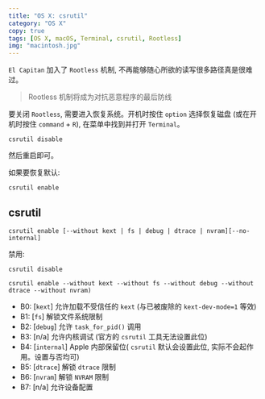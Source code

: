 ```yaml
---
title: "OS X: csrutil"
category: "OS X"
copy: true
tags: [OS X, macOS, Terminal, csrutil, Rootless]
img: "macintosh.jpg"
---
```

`El Capitan` 加入了 `Rootless` 机制, 不再能够随心所欲的读写很多路径真是很难过。

> Rootless 机制将成为对抗恶意程序的最后防线

要关闭 `Rootless`, 需要进入恢复系统。开机时按住 `option` 选择恢复磁盘 (或在开机时按住 `command` + `R`), 在菜单中找到并打开 `Terminal`。

```console
csrutil disable
```

然后重启即可。

如果要恢复默认:

```console
csrutil enable
```

## csrutil

```console
csrutil enable [--without kext | fs | debug | dtrace | nvram][--no-internal]
```

禁用:

```console
csrutil disable
```

```console
csrutil enable --without kext --without fs --without debug --without dtrace --without nvram)
```

* B0: [`kext`] 允许加载不受信任的 `kext` (与已被废除的 `kext-dev-mode=1` 等效)
* B1: [`fs`] 解锁文件系统限制
* B2: [`debug`] 允许 `task_for_pid()` 调用
* B3: [n/a] 允许内核调试 (官方的 `csrutil` 工具无法设置此位)
* B4: [`internal`] Apple 内部保留位( `csrutil` 默认会设置此位, 实际不会起作用。设置与否均可)
* B5: [`dtrace`] 解锁 `dtrace` 限制
* B6: [`nvram`] 解锁 `NVRAM` 限制
* B7: [n/a] 允许设备配置
